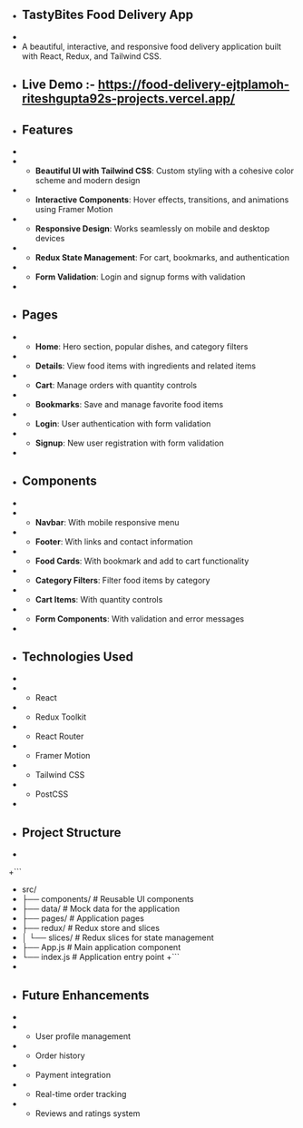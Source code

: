 
+ ## TastyBites Food Delivery App
+
+    A beautiful, interactive, and responsive food delivery application built with React, Redux, and Tailwind CSS.
+ ## Live Demo :- https://food-delivery-ejtplamoh-riteshgupta92s-projects.vercel.app/
+ ## Features
+
+  - **Beautiful UI with Tailwind CSS**: Custom styling with a cohesive color scheme and modern design
+  - **Interactive Components**: Hover effects, transitions, and animations using Framer Motion
+  - **Responsive Design**: Works seamlessly on mobile and desktop devices
+  - **Redux State Management**: For cart, bookmarks, and authentication
+  - **Form Validation**: Login and signup forms with validation
+
+ ## Pages
+
  - **Home**: Hero section, popular dishes, and category filters
+ - **Details**: View food items with ingredients and related items
+ - **Cart**: Manage orders with quantity controls
+ - **Bookmarks**: Save and manage favorite food items
+ - **Login**: User authentication with form validation
+ - **Signup**: New user registration with form validation
+
+ ## Components
+
+ - **Navbar**: With mobile responsive menu
+ - **Footer**: With links and contact information
+ - **Food Cards**: With bookmark and add to cart functionality
+ - **Category Filters**: Filter food items by category
+ - **Cart Items**: With quantity controls
+ - **Form Components**: With validation and error messages
+
+ ## Technologies Used
+
+ - React
+ - Redux Toolkit
+ - React Router
+ - Framer Motion
+ - Tailwind CSS
+ - PostCSS
+
+ ## Project Structure
+ 
+```
+ src/
+ ├── components/       # Reusable UI components
+ ├── data/             # Mock data for the application
+ ├── pages/            # Application pages
+ ├── redux/            # Redux store and slices
+ │   └── slices/       # Redux slices for state management
+ ├── App.js            # Main application component
+ └── index.js          # Application entry point
+```
+
+ ## Future Enhancements
+
+ - User profile management
+ - Order history
+ - Payment integration
+ - Real-time order tracking
+ - Reviews and ratings system

